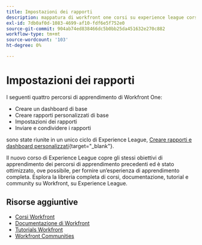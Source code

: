 ```yaml
---
title: Impostazioni dei rapporti
description: mappatura di workfront one corsi su experience league corsi
exl-id: 7db0af0d-1083-4699-af10-fdf6e5f752e0
source-git-commit: 904ab74ed838466dc5b0bb25da451632e270c882
workflow-type: tm+mt
source-wordcount: '103'
ht-degree: 0%

---
```


# Impostazioni dei rapporti

I seguenti quattro percorsi di apprendimento di Workfront One:

* Creare un dashboard di base
* Creare rapporti personalizzati di base
* Impostazioni dei rapporti
* Inviare e condividere i rapporti

sono state riunite in un unico ciclo di Experience League, [Creare rapporti e dashboard personalizzati](https://experienceleague.adobe.com/?recommended=Workfront-U-1-2022.3.reporting){target="_blank"}.

Il nuovo corso di Experience League copre gli stessi obiettivi di apprendimento dei percorsi di apprendimento precedenti ed è stato ottimizzato, ove possibile, per fornire un’esperienza di apprendimento completa.  Esplora la libreria completa di corsi, documentazione, tutorial e community su Workfront, su Experience League.

## Risorse aggiuntive

* [Corsi Workfront](https://experienceleague.adobe.com/?lang=en&amp;Solution=Workfront#courses)
* [Documentazione di Workfront](https://experienceleague.adobe.com/docs/workfront.html)
* [Tutorials Workfront](https://experienceleague.adobe.com/docs/workfront-learn/tutorials-workfront/home.html)
* [Workfront Communities](https://experienceleaguecommunities.adobe.com/t5/workfront/ct-p/workfront)
